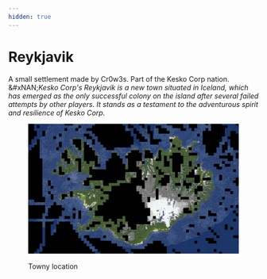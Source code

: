 ```yaml
---
hidden: true
---
```


# Reykjavik

A small settlement made by Cr0w3s. Part of the Kesko Corp nation.\
&#xNAN;_&#x4B;esko Corp's Reykjavik is a new town situated in Iceland, which has emerged as the only successful colony on the island after several failed attempts by other players. It stands as a testament to the adventurous spirit and resilience of Kesko Corp._

<figure><img src="../../../../../.gitbook/assets/image (49).png" alt=""><figcaption><p>Towny location</p></figcaption></figure>

